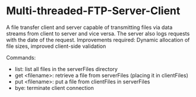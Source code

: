 # Multi-threaded-FTP-Server-Client
A file transfer client and server capable of transmitting files via data streams from client to server and vice versa.  The server also
logs requests with the date of the request.
Improvements required: Dynamic allocation of file sizes, improved client-side validation

Commands:
* list: list all files in the serverFiles directory
* get &lt;filename&gt;: retrieve a file from serverFiles (placing it in clientFiles)
* put &lt;filename&gt;: put a file from clientFiles in serverFiles
* bye: terminate client connection
